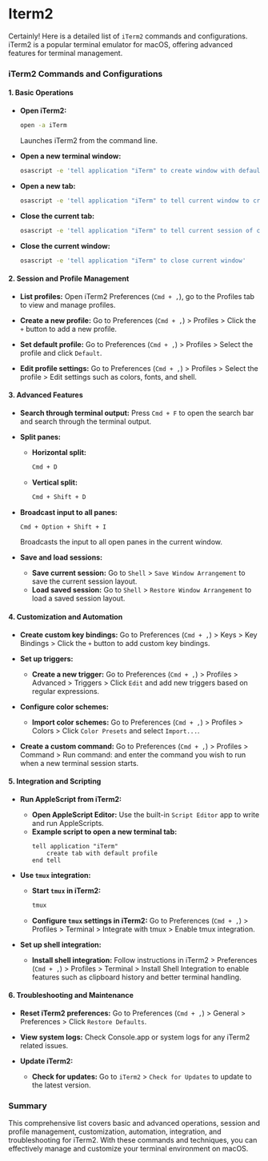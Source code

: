 # Iterm2

Certainly! Here is a detailed list of `iTerm2` commands and configurations. iTerm2 is a popular terminal emulator for macOS, offering advanced features for terminal management.

### **iTerm2 Commands and Configurations**

#### **1. Basic Operations**

- **Open iTerm2:**
  ```bash
  open -a iTerm
  ```
  Launches iTerm2 from the command line.

- **Open a new terminal window:**
  ```bash
  osascript -e 'tell application "iTerm" to create window with default profile'
  ```

- **Open a new tab:**
  ```bash
  osascript -e 'tell application "iTerm" to tell current window to create tab with default profile'
  ```

- **Close the current tab:**
  ```bash
  osascript -e 'tell application "iTerm" to tell current session of current window to quit'
  ```

- **Close the current window:**
  ```bash
  osascript -e 'tell application "iTerm" to close current window'
  ```

#### **2. Session and Profile Management**

- **List profiles:**
  Open iTerm2 Preferences (`Cmd + ,`), go to the Profiles tab to view and manage profiles.

- **Create a new profile:**
  Go to Preferences (`Cmd + ,`) > Profiles > Click the `+` button to add a new profile.

- **Set default profile:**
  Go to Preferences (`Cmd + ,`) > Profiles > Select the profile and click `Default`.

- **Edit profile settings:**
  Go to Preferences (`Cmd + ,`) > Profiles > Select the profile > Edit settings such as colors, fonts, and shell.

#### **3. Advanced Features**

- **Search through terminal output:**
  Press `Cmd + F` to open the search bar and search through the terminal output.

- **Split panes:**
  - **Horizontal split:**
    ```bash
    Cmd + D
    ```
  - **Vertical split:**
    ```bash
    Cmd + Shift + D
    ```

- **Broadcast input to all panes:**
  ```bash
  Cmd + Option + Shift + I
  ```
  Broadcasts the input to all open panes in the current window.

- **Save and load sessions:**
  - **Save current session:**
    Go to `Shell` > `Save Window Arrangement` to save the current session layout.
  - **Load saved session:**
    Go to `Shell` > `Restore Window Arrangement` to load a saved session layout.

#### **4. Customization and Automation**

- **Create custom key bindings:**
  Go to Preferences (`Cmd + ,`) > Keys > Key Bindings > Click the `+` button to add custom key bindings.

- **Set up triggers:**
  - **Create a new trigger:**
    Go to Preferences (`Cmd + ,`) > Profiles > Advanced > Triggers > Click `Edit` and add new triggers based on regular expressions.

- **Configure color schemes:**
  - **Import color schemes:**
    Go to Preferences (`Cmd + ,`) > Profiles > Colors > Click `Color Presets` and select `Import...`.

- **Create a custom command:**
  Go to Preferences (`Cmd + ,`) > Profiles > Command > Run command: and enter the command you wish to run when a new terminal session starts.

#### **5. Integration and Scripting**

- **Run AppleScript from iTerm2:**
  - **Open AppleScript Editor:**
    Use the built-in `Script Editor` app to write and run AppleScripts.
  - **Example script to open a new terminal tab:**
    ```applescript
    tell application "iTerm"
        create tab with default profile
    end tell
    ```

- **Use `tmux` integration:**
  - **Start `tmux` in iTerm2:**
    ```bash
    tmux
    ```
  - **Configure `tmux` settings in iTerm2:**
    Go to Preferences (`Cmd + ,`) > Profiles > Terminal > Integrate with tmux > Enable tmux integration.

- **Set up shell integration:**
  - **Install shell integration:**
    Follow instructions in iTerm2 > Preferences (`Cmd + ,`) > Profiles > Terminal > Install Shell Integration to enable features such as clipboard history and better terminal handling.

#### **6. Troubleshooting and Maintenance**

- **Reset iTerm2 preferences:**
  Go to Preferences (`Cmd + ,`) > General > Preferences > Click `Restore Defaults`.

- **View system logs:**
  Check Console.app or system logs for any iTerm2 related issues.

- **Update iTerm2:**
  - **Check for updates:**
    Go to `iTerm2` > `Check for Updates` to update to the latest version.

### **Summary**

This comprehensive list covers basic and advanced operations, session and profile management, customization, automation, integration, and troubleshooting for iTerm2. With these commands and techniques, you can effectively manage and customize your terminal environment on macOS.

